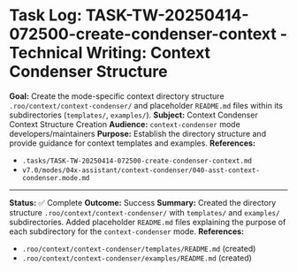# Task Log: TASK-TW-20250414-072500-create-condenser-context - Technical Writing: Context Condenser Structure

**Goal:** Create the mode-specific context directory structure `.roo/context/context-condenser/` and placeholder `README.md` files within its subdirectories (`templates/`, `examples/`).
**Subject:** Context Condenser Context Structure Creation
**Audience:** `context-condenser` mode developers/maintainers
**Purpose:** Establish the directory structure and provide guidance for context templates and examples.
**References:**
- `.tasks/TASK-TW-20250414-072500-create-condenser-context.md`
- `v7.0/modes/04x-assistant/context-condenser/040-asst-context-condenser.mode.md`

---
**Status:** ✅ Complete
**Outcome:** Success
**Summary:** Created the directory structure `.roo/context/context-condenser/` with `templates/` and `examples/` subdirectories. Added placeholder `README.md` files explaining the purpose of each subdirectory for the `context-condenser` mode.
**References:**
- `.roo/context/context-condenser/templates/README.md` (created)
- `.roo/context/context-condenser/examples/README.md` (created)